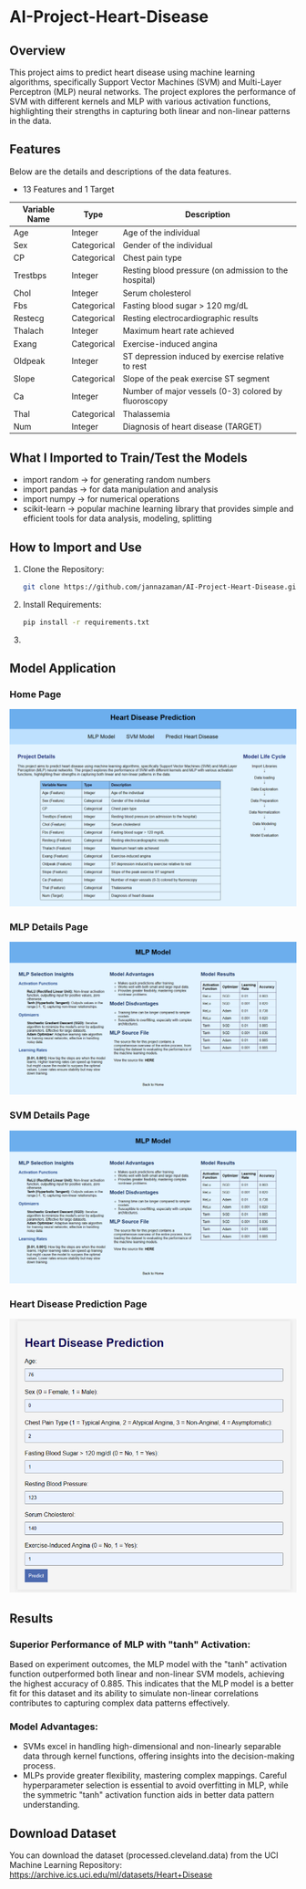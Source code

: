 # AI-Project-Heart-Disease

## Overview
This project aims to predict heart disease using machine learning algorithms, specifically Support Vector Machines (SVM) and Multi-Layer Perceptron (MLP) neural networks. The project explores the performance of SVM with different kernels and MLP with various activation functions, highlighting their strengths in capturing both linear and non-linear patterns in the data.

## Features
Below are the details and descriptions of the data features.
- 13 Features and 1 Target

| Variable Name   | Type         | Description                                       |
|-----------|--------------|---------------------------------------------------------|
| Age       | Integer      | Age of the individual                                   |
| Sex       | Categorical  | Gender of the individual                                |      
| CP        | Categorical  | Chest pain type                                         | 
| Trestbps  | Integer      | Resting blood pressure (on admission to the hospital)   |
| Chol      | Integer      | Serum cholesterol                                       |
| Fbs       | Categorical  | Fasting blood sugar > 120 mg/dL                         | 
| Restecg   | Categorical  | Resting electrocardiographic results                    | 
| Thalach   | Integer      | Maximum heart rate achieved                             | 
| Exang     | Categorical  | Exercise-induced angina                                 | 
| Oldpeak   | Integer      | ST depression induced by exercise relative to rest      |    
| Slope     | Categorical  | Slope of the peak exercise ST segment                   |
| Ca        |Integer       | Number of major vessels (0-3) colored by fluoroscopy    |
| Thal      | Categorical  | Thalassemia                                             |
| Num       | Integer      | Diagnosis of heart disease  (TARGET)                    |

## What I Imported to Train/Test the Models
* import random &#8594; for generating random numbers
* import pandas &#8594; for data manipulation and analysis
* import numpy &#8594; for numerical operations
* scikit-learn &#8594; popular machine learning library that provides simple and efficient tools for data analysis, modeling, splitting

## How to Import and Use
1. Clone the Repository:
   ```bash
   git clone https://github.com/jannazaman/AI-Project-Heart-Disease.git
   ```
2. Install Requirements:
   ```bash
   pip install -r requirements.txt
   ```
3. 


## Model Application 
### Home Page
![homepage](images/HomePage.png)
### MLP Details Page
![mlp](images/MLP_page.png)
### SVM Details Page
![svm](images/MLP_page.png)
### Heart Disease Prediction Page
![formpage](images/Form_Page.png)


## Results 
### Superior Performance of MLP with "tanh" Activation: 
Based on experiment outcomes, the MLP model with the "tanh" activation function outperformed both linear and non-linear SVM models, achieving the highest accuracy of 0.885. This indicates that the MLP model is a better fit for this dataset and its ability to simulate non-linear correlations contributes to capturing complex data patterns effectively.
   
### Model Advantages: 
- SVMs excel in handling high-dimensional and non-linearly separable data through kernel functions, offering insights into the decision-making process. 
- MLPs provide greater flexibility, mastering complex mappings. Careful hyperparameter selection is essential to avoid overfitting in MLP, while the symmetric "tanh" activation function aids in better data pattern understanding.

## Download Dataset
You can download the dataset (processed.cleveland.data) from the UCI Machine Learning Repository: https://archive.ics.uci.edu/ml/datasets/Heart+Disease
